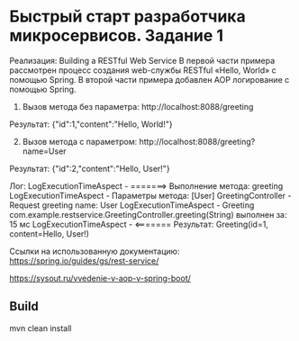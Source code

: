 # Быстрый старт разработчика микросервисов. Задание 1
Реализация: Building a RESTful Web Service 
В первой части примера рассмотрен процесс создания web-службы RESTful «Hello, World» с помощью Spring.
В второй части примера добавлен AOP логирование с помощью Spring.

1. Вызов метода без параметра:
http://localhost:8088/greeting

Результат:
{"id":1,"content":"Hello, World!"}

2. Вызов метода с параметром:
http://localhost:8088/greeting?name=User

Результат:
{"id":2,"content":"Hello, User!"}

Лог:
LogExecutionTimeAspect - =======> Выполнение метода: greeting
LogExecutionTimeAspect - Параметры метода: [User]
GreetingController - Request greeting name: User
LogExecutionTimeAspect - Greeting com.example.restservice.GreetingController.greeting(String) выполнен за: 15 мс
LogExecutionTimeAspect - <======= Результат: Greeting(id=1, content=Hello, User!)

Ссылки на использованную документацию:
https://spring.io/guides/gs/rest-service/

https://sysout.ru/vvedenie-v-aop-v-spring-boot/

## Build
mvn clean install
